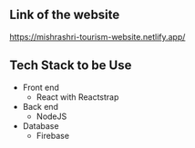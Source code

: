 ## Link of the website
https://mishrashri-tourism-website.netlify.app/

## Tech Stack to be Use

- Front end
  - React with Reactstrap
- Back end
  - NodeJS
- Database
  - Firebase
